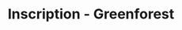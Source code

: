---
title: Inscription - Greenforest
slug: inscription
layout: inscription
menuposition: membres
---